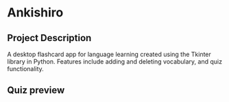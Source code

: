 # Ankishiro

## Project Description

A desktop flashcard app for language learning created using the Tkinter library in Python. Features include adding and deleting vocabulary, and quiz functionality.

## Quiz preview


